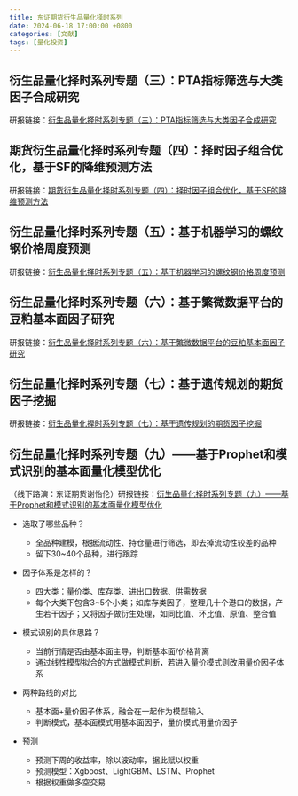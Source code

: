 ```yaml
---
title: 东证期货衍生品量化择时系列
date: 2024-06-18 17:00:00 +0800 
categories: [文献] 
tags: [量化投资]  
---
```


## 衍生品量化择时系列专题（三）：PTA指标筛选与大类因子合成研究

研报链接：[衍生品量化择时系列专题（三）：PTA指标筛选与大类因子合成研究](/article/research-report/东证期货衍生品量化择时系列/20191202-上海东证期货-上海东证期货衍生品量化择时系列专题之三：PTA指标筛选与大类因子合成研究（2019-12-02）.pdf)

## 期货衍生品量化择时系列专题（四）：择时因子组合优化，基于SF的降维预测方法

研报链接：[期货衍生品量化择时系列专题（四）：择时因子组合优化，基于SF的降维预测方法](article/research-report/东证期货衍生品量化择时系列/20191202-上海东证期货-上海东证期货衍生品量化择时系列专题（四）：择时因子组合优化，基于SF的降维预测方法（2019-12-02）.pdf)

## 衍生品量化择时系列专题（五）：基于机器学习的螺纹钢价格周度预测

研报链接：[衍生品量化择时系列专题（五）：基于机器学习的螺纹钢价格周度预测](article/research-report/东证期货衍生品量化择时系列/20211125-上海东证期货-上海东证期货衍生品量化择时系列专题（五）：基于机器学习的螺纹钢价格周度预测（2021-11-25）.pdf)

## 衍生品量化择时系列专题（六）：基于繁微数据平台的豆粕基本面因子研究

研报链接：[衍生品量化择时系列专题（六）：基于繁微数据平台的豆粕基本面因子研究](article/research-report/东证期货衍生品量化择时系列/20220223-上海东证期货-上海东证期货衍生品量化择时系列专题（六）：基于繁微数据平台的豆粕基本面因子研究（2022-02-23）.pdf)

## 衍生品量化择时系列专题（七）：基于遗传规划的期货因子挖掘

研报链接：[衍生品量化择时系列专题（七）：基于遗传规划的期货因子挖掘](article/research-report/东证期货衍生品量化择时系列/20220506-上海东证期货-上海东证期货衍生品量化择时系列专题（七）：基于遗传规划的期货因子挖掘（2022-05-06）.pdf)

## 衍生品量化择时系列专题（九）——基于Prophet和模式识别的基本面量化模型优化

（线下路演：东证期货谢怡伦）研报链接：[衍生品量化择时系列专题（九）——基于Prophet和模式识别的基本面量化模型优化](/article/research-report/东证期货衍生品量化择时系列/20240328-上海东证期货-衍生品量化择时系列专题（九）：基于Prophet和模式识别的基本面量化模型优化.pdf)

- 选取了哪些品种？
    - 全品种建模，根据流动性、持仓量进行筛选，即去掉流动性较差的品种
    - 留下30~40个品种，进行跟踪

- 因子体系是怎样的？
    - 四大类：量价类、库存类、进出口数据、供需数据
    - 每个大类下包含3~5个小类；如库存类因子，整理几十个港口的数据，产生若干因子；又将因子做衍生处理，如同比值、环比值、原值、整合值

- 模式识别的具体思路？
    - 当前行情是否由基本面主导，判断基本面/价格背离
    - 通过线性模型拟合的方式做模式判断，若进入量价模式则改用量价因子体系

- 两种路线的对比
    - 基本面+量价因子体系，融合在一起作为模型输入
    - 判断模式，基本面模式用基本面因子，量价模式用量价因子

- 预测
    - 预测下周的收益率，除以波动率，据此赋以权重
    - 预测模型：Xgboost、LightGBM、LSTM、Prophet
    - 根据权重做多空交易